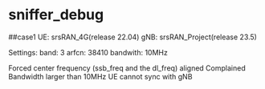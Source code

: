 # sniffer_debug

##case1
UE: srsRAN_4G(release 22.04)
gNB: srsRAN_Project(release 23.5)

Settings:
band: 3
arfcn: 38410
bandwith: 10MHz

Forced center frequency (ssb_freq and the dl_freq) aligned
Complained Bandwidth larger than 10MHz
UE cannot sync with gNB

